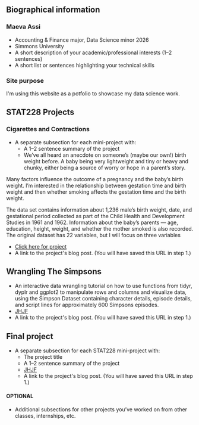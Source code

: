 ## Biographical information

### **Maeva Assi**
- Accounting & Finance major, Data Science minor 2026
- Simmons University
- A short description of your academic/professional interests (1–2 sentences)
- A short list or sentences highlighting your technical skills

### Site purpose
I'm using this website as a potfolio to showcase my data science work.


## STAT228 Projects
### Cigarettes and Contractions
- A separate subsection for each  mini-project with:
  - A 1–2 sentence summary of the project
  - We’ve all heard an anecdote on someone’s (maybe our own!) birth weight before. A baby being very lightweight and tiny or heavy and chunky, either being a source of worry or hope in a parent’s story.

Many factors influence the outcome of a pregnancy and the baby’s birth weight. I’m interested in the relationship between gestation time and birth weight and then whether smoking affects the gestation time and the birth weight.

The data set contains information about 1,236 male’s birth weight, date, and gestational period collected as part of the Child Health and Development Studies in 1961 and 1962. Information about the baby’s parents — age, education, height, weight, and whether the mother smoked is also recorded. The original dataset has 22 variables, but I will focus on three variables

  - [Click here for project](https://github.com/maevassi/portfolio/blob/main/README.md)
  - A link to the project's blog post. (You will have saved this URL in step 1.)

## Wrangling The Simpsons
  - An interactive data wrangling tutorial on how to use functions from tidyr, dyplr and ggplot2 to manipulate rows and columns and visualize data, using the Simpson Dataset containing character details, episode details, and script lines for approximately 600 Simpsons episodes.
  - [JHJF](https://github.com/maevassi/portfolio/blob/main/README.md)
  - A link to the project's blog post. (You will have saved this URL in step 1.)
  
## Final project
- A separate subsection for each STAT228 mini-project with:
  - The project title
  - A 1–2 sentence summary of the project
  - [JHJF](https://github.com/maevassi/portfolio/blob/main/README.md)
  - A link to the project's blog post. (You will have saved this URL in step 1.)

  
#### OPTIONAL

- Additional subsections for other projects you’ve worked on from other classes, internships, etc.
